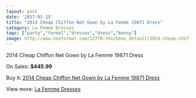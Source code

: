 ```yaml
---
layout: post
date: '2017-01-15'
title: "2014 Cheap Chiffon Net Gown by La Femme 19871 Dress"
category: La Femme Dresses
tags: ["party","formal","dresses","dress","bonny"]
image: http://www.neoformal.com/13778-thickbox_default/2014-cheap-chiffon-net-gown-by-la-femme-19871-dress.jpg
---
```

2014 Cheap Chiffon Net Gown by La Femme 19871 Dress

On Sales: **$445.99**
<a href="https://www.neoformal.com/en/la-femme-dresses-2014/4747-2014-cheap-chiffon-net-gown-by-la-femme-19871-dress.html"><amp-img layout="responsive" width="600" height="600" src="//www.neoformal.com/13778-thickbox_default/2014-cheap-chiffon-net-gown-by-la-femme-19871-dress.jpg" alt="2014 Cheap Chiffon Net Gown by La Femme 19871 Dress 0" /></a>
<a href="https://www.neoformal.com/en/la-femme-dresses-2014/4747-2014-cheap-chiffon-net-gown-by-la-femme-19871-dress.html"><amp-img layout="responsive" width="600" height="600" src="//www.neoformal.com/13779-thickbox_default/2014-cheap-chiffon-net-gown-by-la-femme-19871-dress.jpg" alt="2014 Cheap Chiffon Net Gown by La Femme 19871 Dress 1" /></a>
<a href="https://www.neoformal.com/en/la-femme-dresses-2014/4747-2014-cheap-chiffon-net-gown-by-la-femme-19871-dress.html"><amp-img layout="responsive" width="600" height="600" src="//www.neoformal.com/13780-thickbox_default/2014-cheap-chiffon-net-gown-by-la-femme-19871-dress.jpg" alt="2014 Cheap Chiffon Net Gown by La Femme 19871 Dress 2" /></a>
<a href="https://www.neoformal.com/en/la-femme-dresses-2014/4747-2014-cheap-chiffon-net-gown-by-la-femme-19871-dress.html"><amp-img layout="responsive" width="600" height="600" src="//www.neoformal.com/13781-thickbox_default/2014-cheap-chiffon-net-gown-by-la-femme-19871-dress.jpg" alt="2014 Cheap Chiffon Net Gown by La Femme 19871 Dress 3" /></a>
<a href="https://www.neoformal.com/en/la-femme-dresses-2014/4747-2014-cheap-chiffon-net-gown-by-la-femme-19871-dress.html"><amp-img layout="responsive" width="600" height="600" src="//www.neoformal.com/13782-thickbox_default/2014-cheap-chiffon-net-gown-by-la-femme-19871-dress.jpg" alt="2014 Cheap Chiffon Net Gown by La Femme 19871 Dress 4" /></a>

Buy it: [2014 Cheap Chiffon Net Gown by La Femme 19871 Dress](https://www.neoformal.com/en/la-femme-dresses-2014/4747-2014-cheap-chiffon-net-gown-by-la-femme-19871-dress.html "2014 Cheap Chiffon Net Gown by La Femme 19871 Dress")

View more: [La Femme Dresses](https://www.neoformal.com/en/56-la-femme-dresses-2014 "La Femme Dresses")